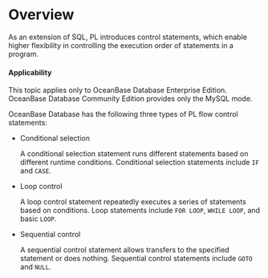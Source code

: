 Overview
=======================

As an extension of SQL, PL introduces control statements, which enable higher flexibility in controlling the execution order of statements in a program.

  <main id="notice" >
    <h4>Applicability</h4>
    <p>This topic applies only to OceanBase Database Enterprise Edition. OceanBase Database Community Edition provides only the MySQL mode. </p>
  </main>

OceanBase Database has the following three types of PL flow control statements:

* Conditional selection

   A conditional selection statement runs different statements based on different runtime conditions. Conditional selection statements include `IF` and `CASE`.


* Loop control

   A loop control statement repeatedly executes a series of statements based on conditions. Loop statements include `FOR LOOP`, `WHILE LOOP`, and basic `LOOP`.


* Sequential control

   A sequential control statement allows transfers to the specified statement or does nothing. Sequential control statements include `GOTO` and `NULL`.




